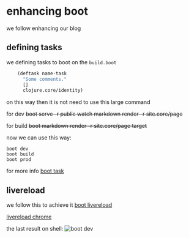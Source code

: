 # enhancing boot

we follow enhancing our blog

## defining tasks
we defining tasks to boot on the `build.boot`

```clojure
    (deftask name-task
      "Some comments."
      []
      clojure.core/identity)
```
on this way then it is not need to use this large command

for dev
~~boot serve -r public watch markdown render -r site.core/page~~

for build
~~boot markdown render -r site.core/page target~~

now we can use this way:

    boot dev
    boot build
    boot prod

for more info
[boot task](https://github.com/boot-clj/boot/wiki/Tasks)

## livereload
we follow this to achieve it [boot livereload](https://github.com/Deraen/boot-livereload)


[livereload chrome](https://chrome.google.com/webstore/detail/livereload/jnihajbhpnppcggbcgedagnkighmdlei)

the last result on shell:
![boot dev](https://cloud.githubusercontent.com/assets/3462917/16180229/bc0cbdcc-367f-11e6-8b23-aa1fb8eada85.png)
